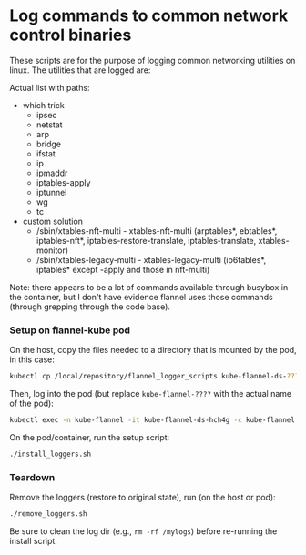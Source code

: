 # Log commands to common network control binaries

These scripts are for the purpose of logging common networking utilities on linux.
The utilities that are logged are:

Actual list with paths:
* which trick
  * ipsec
  * netstat
  * arp
  * bridge
  * ifstat
  * ip
  * ipmaddr
  * iptables-apply
  * iptunnel
  * wg
  * tc
* custom solution
  * /sbin/xtables-nft-multi - xtables-nft-multi (arptables*, ebtables*, iptables-nft*, iptables-restore-translate, iptables-translate, xtables-monitor)
  * /sbin/xtables-legacy-multi - xtables-legacy-multi (ip6tables*, iptables* except -apply and those in nft-multi)

Note: there appears to be a lot of commands available through busybox in the container, but I don't have evidence flannel uses those commands (through grepping through the code base).
 
### Setup on flannel-kube pod
On the host, copy the files needed to a directory that is mounted by the pod, in this case:
```bash
kubectl cp /local/repository/flannel_logger_scripts kube-flannel-ds-????:/flannel_logger_scripts -n kube-flannel -c kube-flannel
```

Then, log into the pod (but replace ```kube-flannel-????``` with the actual name of the pod):
```bash
kubectl exec -n kube-flannel -it kube-flannel-ds-hch4g -c kube-flannel -- /bin/bash
```

On the pod/container, run the setup script:
```bash
./install_loggers.sh
```

### Teardown
Remove the loggers (restore to original state), run (on the host or pod):
```bash
./remove_loggers.sh
```

Be sure to clean the log dir (e.g., ```rm -rf /mylogs```) before re-running the install script.

